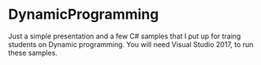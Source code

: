 # DynamicProgramming

Just a simple presentation and a few C# samples that I put up for traing students on Dynamic programming.
You will need Visual Studio 2017, to run these samples.
